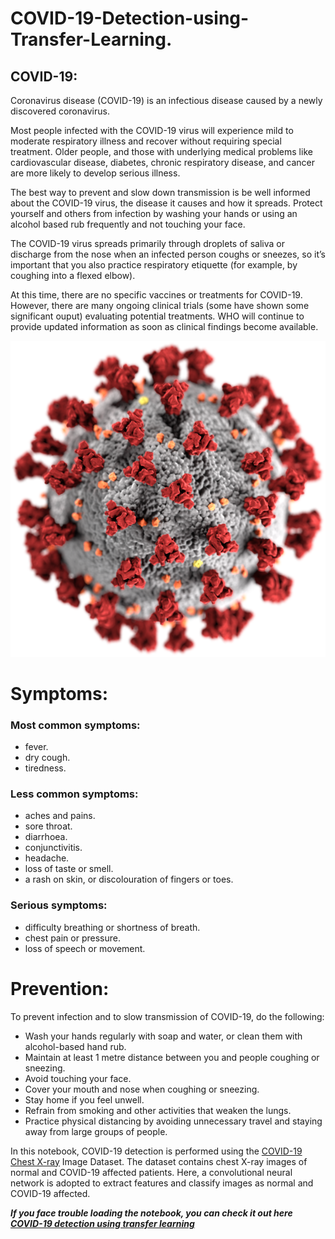 # COVID-19-Detection-using-Transfer-Learning.


## COVID-19:
Coronavirus disease (COVID-19) is an infectious disease caused by a newly discovered coronavirus.

Most people infected with the COVID-19 virus will experience mild to moderate respiratory illness and recover without requiring special treatment. Older people, and those with underlying medical problems like cardiovascular disease, diabetes, chronic respiratory disease, and cancer are more likely to develop serious illness.

The best way to prevent and slow down transmission is be well informed about the COVID-19 virus, the disease it causes and how it spreads. Protect yourself and others from infection by washing your hands or using an alcohol based rub frequently and not touching your face.

The COVID-19 virus spreads primarily through droplets of saliva or discharge from the nose when an infected person coughs or sneezes, so it’s important that you also practice respiratory etiquette (for example, by coughing into a flexed elbow).

At this time, there are no specific vaccines or treatments for COVID-19. However, there are many ongoing clinical trials (some have shown some significant ouput) evaluating potential treatments. WHO will continue to provide updated information as soon as clinical findings become available.

![Coronavirus](corona.png)
# Symptoms:

### Most common symptoms:
- fever.
- dry cough.
- tiredness.

### Less common symptoms:

- aches and pains.
- sore throat.
- diarrhoea.
- conjunctivitis.
- headache.
- loss of taste or smell.
- a rash on skin, or discolouration of fingers or toes.

### Serious symptoms:

- difficulty breathing or shortness of breath.
- chest pain or pressure.
- loss of speech or movement.


# Prevention:


To prevent infection and to slow transmission of COVID-19, do the following:

- Wash your hands regularly with soap and water, or clean them with alcohol-based hand rub.
- Maintain at least 1 metre distance between you and people coughing or sneezing.
- Avoid touching your face.
- Cover your mouth and nose when coughing or sneezing.
- Stay home if you feel unwell.
- Refrain from smoking and other activities that weaken the lungs.
- Practice physical distancing by avoiding unnecessary travel and staying away from large groups of people.


In this notebook, COVID-19 detection is performed using the [COVID-19 Chest X-ray](https://www.kaggle.com/bachrr/covid-chest-xray) Image Dataset. The dataset contains chest X-ray images of normal and COVID-19 affected patients. Here, a convolutional neural network is adopted to extract features and classify images as normal and COVID-19 affected.

***If you face trouble loading the notebook, you can check it out here [COVID-19 detection using transfer learning](https://www.kaggle.com/alifrahman/covid-19-detection-using-transfer-learning)***
